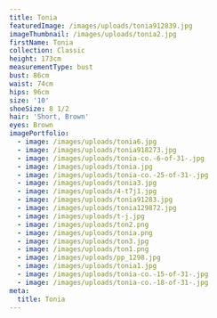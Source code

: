 ```yaml
---
title: Tonia
featuredImage: /images/uploads/tonia912839.jpg
imageThumbnail: /images/uploads/tonia2.jpg
firstName: Tonia
collection: Classic
height: 173cm
measurementType: bust
bust: 86cm
waist: 74cm
hips: 96cm
size: '10'
shoeSize: 8 1/2
hair: 'Short, Brown'
eyes: Brown
imagePortfolio:
  - image: /images/uploads/tonia6.jpg
  - image: /images/uploads/tonia918273.jpg
  - image: /images/uploads/tonia-co.-6-of-31-.jpg
  - image: /images/uploads/tonia.jpg
  - image: /images/uploads/tonia-co.-25-of-31-.jpg
  - image: /images/uploads/tonia3.jpg
  - image: /images/uploads/4-t7j1.jpg
  - image: /images/uploads/tonia91283.jpg
  - image: /images/uploads/tonia129872.jpg
  - image: /images/uploads/t-j.jpg
  - image: /images/uploads/ton2.png
  - image: /images/uploads/tonia.png
  - image: /images/uploads/ton3.jpg
  - image: /images/uploads/ton1.png
  - image: /images/uploads/pp_1298.jpg
  - image: /images/uploads/tonia1.jpg
  - image: /images/uploads/tonia-co.-15-of-31-.jpg
  - image: /images/uploads/tonia-co.-18-of-31-.jpg
meta:
  title: Tonia
---
```


